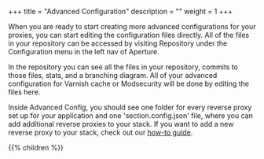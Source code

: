 +++
title = "Advanced Configuration"
description = ""
weight = 1
+++

When you are ready to start creating more advanced configurations for your proxies, you can start editing the configuration files directly. All of the files in your repository can be accessed by visiting Repository under the Configuration menu in the left nav of Aperture.

In the repository you can see all the files in your repository, commits to those files, stats, and a branching diagram. All of your advanced configuration for Varnish cache or Modsecurity will be done by editing the files here.

Inside Advanced Config, you should see one folder for every reverse proxy set up for your application and one 'section.config.json' file, where you can add additional reverse proxies to your stack. If you want to add a new reverse proxy to your stack, check out our [how-to guide](/docs/how-to/install-a-new-proxy).

{{% children %}}
